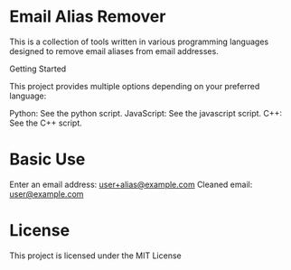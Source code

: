 # Email Alias Remover

This is a collection of tools written in various programming languages designed to remove email aliases from email addresses.

Getting Started

This project provides multiple options depending on your preferred language:

Python: See the python script.
JavaScript: See the javascript script.
C++: See the C++ script.


# Basic Use
Enter an email address: user+alias@example.com
Cleaned email: user@example.com

# License

This project is licensed under the MIT License 

